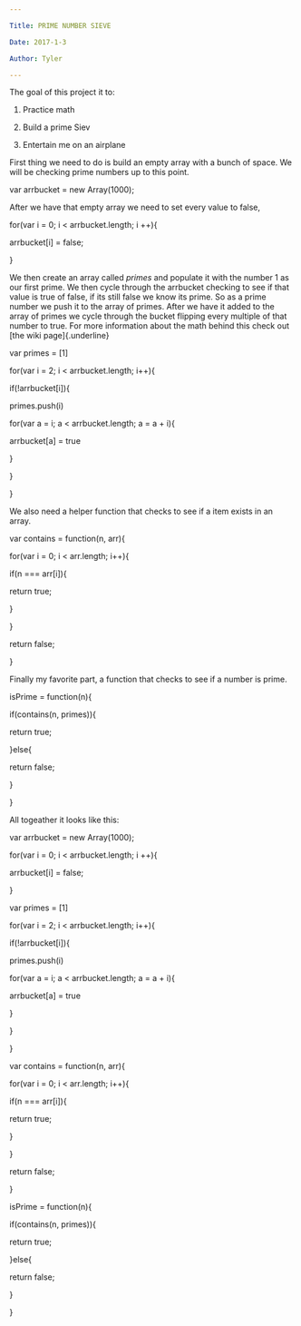 ```yaml
---

Title: PRIME NUMBER SIEVE

Date: 2017-1-3

Author: Tyler

---
```


The goal of this project it to:

1.  Practice math

2.  Build a prime Siev

3.  Entertain me on an airplane

First thing we need to do is build an empty array with a bunch of space.
We will be checking prime numbers up to this point.

var arrbucket = new Array(1000);

After we have that empty array we need to set every value to false,

for(var i = 0; i \< arrbucket.length; i ++){

arrbucket\[i\] = false;

}

We then create an array called *primes* and populate it with the number
1 as our first prime. We then cycle through the arrbucket checking to
see if that value is true of false, if its still false we know its
prime. So as a prime number we push it to the array of primes. After we
have it added to the array of primes we cycle through the bucket
flipping every multiple of that number to true. For more information
about the math behind this check out [the wiki page]{.underline}

var primes = \[1\]

for(var i = 2; i \< arrbucket.length; i++){

if(!arrbucket\[i\]){

primes.push(i)

for(var a = i; a \< arrbucket.length; a = a + i){

arrbucket\[a\] = true

}

}

}

We also need a helper function that checks to see if a item exists in an
array.

var contains = function(n, arr){

for(var i = 0; i \< arr.length; i++){

if(n === arr\[i\]){

return true;

}

}

return false;

}

Finally my favorite part, a function that checks to see if a number is
prime.

isPrime = function(n){

if(contains(n, primes)){

return true;

}else{

return false;

}

}

All togeather it looks like this:

var arrbucket = new Array(1000);

for(var i = 0; i \< arrbucket.length; i ++){

arrbucket\[i\] = false;

}

var primes = \[1\]

for(var i = 2; i \< arrbucket.length; i++){

if(!arrbucket\[i\]){

primes.push(i)

for(var a = i; a \< arrbucket.length; a = a + i){

arrbucket\[a\] = true

}

}

}

var contains = function(n, arr){

for(var i = 0; i \< arr.length; i++){

if(n === arr\[i\]){

return true;

}

}

return false;

}

isPrime = function(n){

if(contains(n, primes)){

return true;

}else{

return false;

}

}
